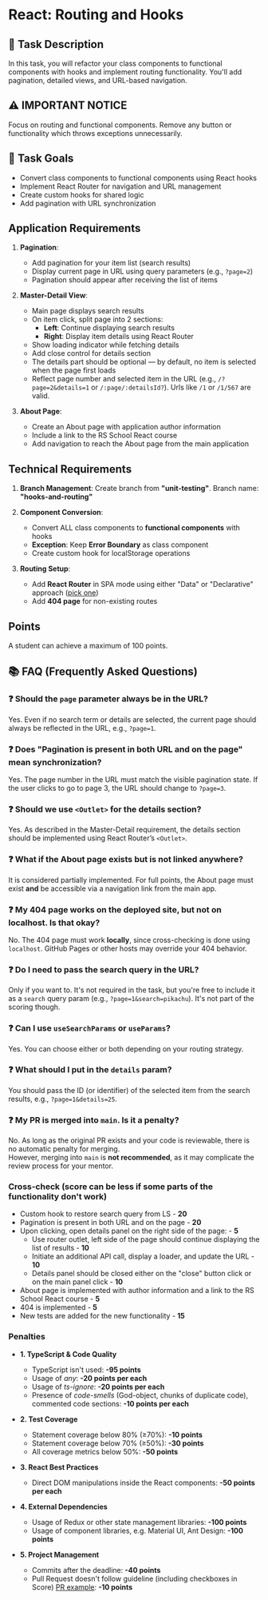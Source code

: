 # React: Routing and Hooks

## 🧠 Task Description

In this task, you will refactor your class components to functional components with hooks and implement routing functionality. You'll add pagination, detailed views, and URL-based navigation.

## ⚠️ IMPORTANT NOTICE

Focus on routing and functional components. Remove any button or functionality which throws exceptions unnecessarily.

## 🎯 Task Goals

- Convert class components to functional components using React hooks
- Implement React Router for navigation and URL management
- Create custom hooks for shared logic
- Add pagination with URL synchronization

## Application Requirements

1. **Pagination**:

   - Add pagination for your item list (search results)
   - Display current page in URL using query parameters (e.g., `?page=2`)
   - Pagination should appear after receiving the list of items

2. **Master-Detail View**:

   - Main page displays search results
   - On item click, split page into 2 sections:
     - **Left**: Continue displaying search results
     - **Right**: Display item details using React Router <Outlet>
   - Show loading indicator while fetching details
   - Add close control for details section
   - The details part should be optional — by default, no item is selected when the page first loads
   - Reflect page number and selected item in the URL (e.g., `/?page=2&details=1` or `/:page/:detailsId?`). Urls like `/1` or `/1/567` are valid.

3. **About Page**:
   - Create an About page with application author information
   - Include a link to the RS School React course
   - Add navigation to reach the About page from the main application

## Technical Requirements

1. **Branch Management**: Create branch from **"unit-testing"**. Branch name: **"hooks-and-routing"**

2. **Component Conversion**:

   - Convert ALL class components to **functional components** with hooks
   - **Exception**: Keep **Error Boundary** as class component
   - Create custom hook for localStorage operations

3. **Routing Setup**:
   - Add **React Router** in SPA mode using either "Data" or "Declarative" approach ([pick one](https://reactrouter.com/start/modes#api--mode-availability-table))
   - Add **404 page** for non-existing routes

## Points

A student can achieve a maximum of 100 points.

## 📚 FAQ (Frequently Asked Questions)

### ❓ Should the `page` parameter always be in the URL?

Yes. Even if no search term or details are selected, the current page should always be reflected in the URL, e.g., `?page=1`.

### ❓ Does "Pagination is present in both URL and on the page" mean synchronization?

Yes. The page number in the URL must match the visible pagination state. If the user clicks to go to page 3, the URL should change to `?page=3`.

### ❓ Should we use `<Outlet>` for the details section?

Yes. As described in the Master-Detail requirement, the details section should be implemented using React Router’s `<Outlet>`.

### ❓ What if the About page exists but is not linked anywhere?

It is considered partially implemented. For full points, the About page must exist **and** be accessible via a navigation link from the main app.

### ❓ My 404 page works on the deployed site, but not on localhost. Is that okay?

No. The 404 page must work **locally**, since cross-checking is done using `localhost`. GitHub Pages or other hosts may override your 404 behavior.

### ❓ Do I need to pass the search query in the URL?

Only if you want to. It's not required in the task, but you're free to include it as a `search` query param (e.g., `?page=1&search=pikachu`). It's not part of the scoring though.

### ❓ Can I use `useSearchParams` or `useParams`?

Yes. You can choose either or both depending on your routing strategy.

### ❓ What should I put in the `details` param?

You should pass the ID (or identifier) of the selected item from the search results, e.g., `?page=1&details=25`.

### ❓ My PR is merged into `main`. Is it a penalty?

No. As long as the original PR exists and your code is reviewable, there is no automatic penalty for merging.  
However, merging into `main` is **not recommended**, as it may complicate the review process for your mentor.

### Cross-check (score can be less if some parts of the functionality don't work)

- Custom hook to restore search query from LS - **20**
- Pagination is present in both URL and on the page - **20**
- Upon clicking, open details panel on the right side of the page: - **5**
  - Use router outlet, left side of the page should continue displaying the list of results - **10**
  - Initiate an additional API call, display a loader, and update the URL - **10**
  - Details panel should be closed either on the "close" button click or on the main panel click - **10**
- About page is implemented with author information and a link to the RS School React course - **5**
- 404 is implemented - **5**
- New tests are added for the new functionality - **15**

### Penalties

- **1. TypeScript & Code Quality**

  - TypeScript isn't used: **-95 points**
  - Usage of _any_: **-20 points per each**
  - Usage of _ts-ignore_: **-20 points per each**
  - Presence of _code-smells_ (God-object, chunks of duplicate code), commented code sections: **-10 points per each**

- **2. Test Coverage**

  - Statement coverage below 80% (≥70%): **-10 points**
  - Statement coverage below 70% (≥50%): **-30 points**
  - All coverage metrics below 50%: **-50 points**

- **3. React Best Practices**

  - Direct DOM manipulations inside the React components: **-50 points per each**

- **4. External Dependencies**

  - Usage of Redux or other state management libraries: **-100 points**
  - Usage of component libraries, e.g. Material UI, Ant Design: **-100 points**

- **5. Project Management**
  - Commits after the deadline: **-40 points**
  - Pull Request doesn't follow guideline (including checkboxes in Score) [PR example](https://rs.school/docs/en/pull-request-review-process#pull-request-description-must-contain-the-following): **-10 points**
